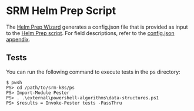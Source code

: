# SRM Helm Prep Script

The [Helm Prep Wizard](../helm-prep-wizard.ps1) generates a config.json file that is provided as input to the [Helm Prep script](helm-prep.ps1). For field descriptions, refer to the [config.json appendix](../docs/DeploymentGuide.md#configjson).

## Tests

You can run the following command to execute tests in the ps directory:

```
$ pwsh
PS> cd /path/to/srm-k8s/ps
PS> Import-Module Pester
PS> . .\external\powershell-algorithms\data-structures.ps1
PS> $results = Invoke-Pester tests -PassThru
```